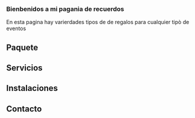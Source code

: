 ### Bienbenidos a mi pagania de recuerdos 
En esta pagina hay varierdades tipos de de regalos para cualquier tipò de eventos
## Paquete 
## Servicios
## Instalaciones 
## Contacto

